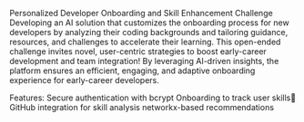 Personalized Developer Onboarding and Skill Enhancement Challenge
Developing an AI solution that customizes the onboarding process for new developers by analyzing their coding backgrounds and tailoring guidance, resources, and challenges to accelerate their learning. 
This open-ended challenge invites novel, user-centric strategies to boost early-career development and team integration!
By leveraging AI-driven insights, the platform ensures an efficient, engaging, and adaptive onboarding experience for early-career developers.

Features:
Secure authentication with bcrypt
Onboarding to track user skills
GitHub integration for skill analysis
networkx-based recommendations

